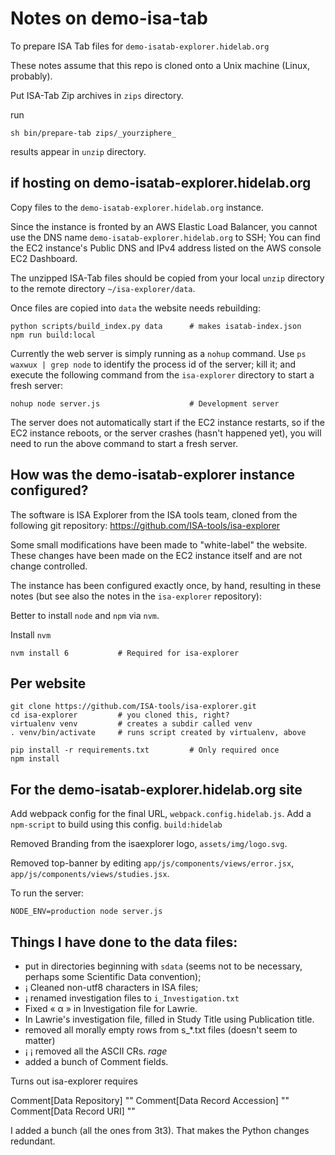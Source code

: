 # Notes on demo-isa-tab

To prepare ISA Tab files for `demo-isatab-explorer.hidelab.org`

These notes assume that this repo is cloned onto a Unix machine
(Linux, probably).

Put ISA-Tab Zip archives in `zips` directory.

run

    sh bin/prepare-tab zips/_yourziphere_

results appear in `unzip` directory.

## if hosting on demo-isatab-explorer.hidelab.org

Copy files to the `demo-isatab-explorer.hidelab.org` instance.

Since the instance is fronted by an AWS Elastic Load Balancer,
you cannot use the DNS name `demo-isatab-explorer.hidelab.org`
to SSH;
You can find the EC2 instance's
Public DNS and IPv4 address listed on the AWS console EC2 Dashboard.

The unzipped ISA-Tab files should be copied from your local
`unzip` directory to the remote directory `~/isa-explorer/data`.

Once files are copied into `data` the website needs rebuilding:

```
python scripts/build_index.py data      # makes isatab-index.json
npm run build:local
```

Currently the web server is simply running as a `nohup` command.
Use `ps waxwux | grep node` to identify the process id of the
server;
kill it;
and execute the following command from the `isa-explorer`
directory to start a fresh server:

```
nohup node server.js                    # Development server
```

The server does not automatically start if the EC2 instance
restarts,
so if the EC2 instance reboots, or the server crashes
(hasn't happened yet), you will need to run the above command
to start a fresh server.

## How was the demo-isatab-explorer instance configured?

The software is ISA Explorer from the ISA tools team,
cloned from the following git repository:
https://github.com/ISA-tools/isa-explorer

Some small modifications have been made to "white-label" the
website. These changes have been made on the EC2 instance itself
and are not change controlled.

The instance has been configured exactly once, by hand,
resulting in these notes (but see also the notes in the
`isa-explorer` repository):

Better to install `node` and `npm` via `nvm`.

Install `nvm`

```
nvm install 6           # Required for isa-explorer
```

## Per website

```
git clone https://github.com/ISA-tools/isa-explorer.git
cd isa-explorer         # you cloned this, right?
virtualenv venv         # creates a subdir called venv
. venv/bin/activate     # runs script created by virtualenv, above

pip install -r requirements.txt         # Only required once
npm install
```

## For the demo-isatab-explorer.hidelab.org site

Add webpack config for the final URL,
`webpack.config.hidelab.js`.
Add a `npm-script` to build using this config. `build:hidelab`

Removed Branding from the isaexplorer logo,
`assets/img/logo.svg`.

Removed top-banner by editing
`app/js/components/views/error.jsx`,
`app/js/components/views/studies.jsx`.

To run the server:

    NODE_ENV=production node server.js


## Things I have done to the data files:

- put in directories beginning with `sdata`
  (seems not to be necessary, perhaps some Scientific Data convention);
- ¡ Cleaned non-utf8 characters in ISA files;
- ¡ renamed investigation files to `i_Investigation.txt`
- Fixed « α » in Investigation file for Lawrie.
- In Lawrie's investigation file,
  filled in Study Title using Publication title.
- removed all morally empty rows from s_*.txt files
  (doesn't seem to matter)
- ¡ ¡ removed all the ASCII CRs. *rage*
- added a bunch of Comment fields.

Turns out isa-explorer requires

Comment[Data Repository]        ""
Comment[Data Record Accession]  ""
Comment[Data Record URI]        ""

I added a bunch (all the ones from 3t3). That makes the Python
changes redundant.

